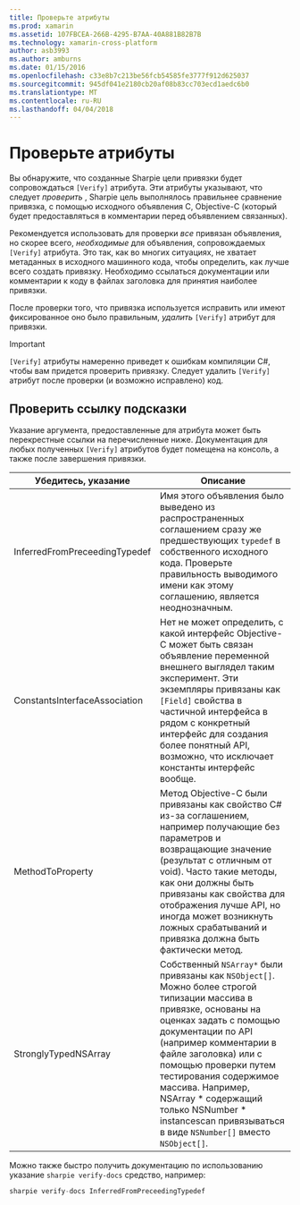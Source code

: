```yaml
---
title: Проверьте атрибуты
ms.prod: xamarin
ms.assetid: 107FBCEA-266B-4295-B7AA-40A881B82B7B
ms.technology: xamarin-cross-platform
author: asb3993
ms.author: amburns
ms.date: 01/15/2016
ms.openlocfilehash: c33e8b7c213be56fcb54585fe3777f912d625037
ms.sourcegitcommit: 945df041e2180cb20af08b83cc703ecd1aedc6b0
ms.translationtype: MT
ms.contentlocale: ru-RU
ms.lasthandoff: 04/04/2018
---
```

# <a name="verify-attributes"></a>Проверьте атрибуты


Вы обнаружите, что созданные Sharpie цели привязки будет сопровождаться `[Verify]` атрибута. Эти атрибуты указывают, что следует _проверить_ , Sharpie цель выполнялось правильнее сравнение привязка, с помощью исходного объявления C, Objective-C (который будет предоставляться в комментарии перед объявлением связанных).

Рекомендуется использовать для проверки _все_ привязан объявления, но скорее всего, _необходимые_ для объявления, сопровождаемых `[Verify]` атрибута. Это так, как во многих ситуациях, не хватает метаданных в исходного машинного кода, чтобы определить, как лучше всего создать привязку. Необходимо ссылаться документации или комментарии к коду в файлах заголовка для принятия наиболее привязки.

После проверки того, что привязка используется исправить или имеют фиксированное оно было правильным, _удалить_ `[Verify]` атрибут для привязки.

> [!IMPORTANT]
> `[Verify]` атрибуты намеренно приведет к ошибкам компиляции C#, чтобы вам придется проверить привязку. Следует удалить `[Verify]` атрибут после проверки (и возможно исправлено) код.

## <a name="verify-hints-reference"></a>Проверить ссылку подсказки

Указание аргумента, предоставленные для атрибута может быть перекрестные ссылки на перечисленные ниже. Документация для любых полученных `[Verify]` атрибутов будет помещена на консоль, а также после завершения привязки.

|Убедитесь, указание|Описание|
|---|---|
|InferredFromPreceedingTypedef|Имя этого объявления было выведено из распространенных соглашением сразу же предшествующих `typedef` в собственного исходного кода. Проверьте правильность выводимого имени как этому соглашению, является неоднозначным.|
|ConstantsInterfaceAssociation|Нет не может определить, с какой интерфейс Objective-C может быть связан объявление переменной внешнего выглядел таким эксперимент. Эти экземпляры привязаны как `[Field]` свойства в частичной интерфейса в рядом с конкретный интерфейс для создания более понятный API, возможно, что исключает константы интерфейс вообще.|
|MethodToProperty|Метод Objective-C были привязаны как свойство C# из-за соглашением, например получающие без параметров и возвращающие значение (результат с отличным от void). Часто такие методы, как они должны быть привязаны как свойства для отображения лучше API, но иногда может возникнуть ложных срабатываний и привязка должна быть фактически метод.|
|StronglyTypedNSArray|Собственный `NSArray*` были привязаны как `NSObject[]`. Можно более строгой типизации массива в привязке, основаны на оценках задать с помощью документации по API (например комментарии в файле заголовка) или с помощью проверки путем тестирования содержимое массива. Например, NSArray * содержащий только NSNumber * instancescan привязываться в виде `NSNumber[]` вместо `NSObject[]`.|

Можно также быстро получить документацию по использованию указание `sharpie verify-docs` средство, например:

```csharp
sharpie verify-docs InferredFromPreceedingTypedef
```

